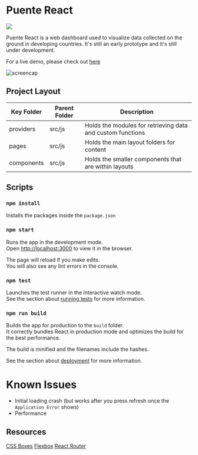 # Puente React

![](https://img.shields.io/badge/build-success-brightgreen.svg)

Puente React is a web dashboard used to visualize data collected on the ground in developing countries. It's still an early prototype and it's still under development. 

For a live demo, please check out [here](https://puente-dashboard.herokuapp.com/) 

![screencap](public/tour_high.gif)
## Project Layout
| Key Folder | Parent Folder | Description |
| - | - | - |
| providers | src/js | Holds the modules for retrieving data and custom functions | 
| pages | src/js | Holds the main layout folders for content | 
| components | src/js | Holds the smaller components that are within layouts | 


## Scripts

### `npm install`

Installs the packages inside the `package.json`

### `npm start`

Runs the app in the development mode.<br>
Open [http://localhost:3000](http://localhost:3000) to view it in the browser.

The page will reload if you make edits.<br>
You will also see any lint errors in the console.

### `npm test`

Launches the test runner in the interactive watch mode.<br>
See the section about [running tests](https://facebook.github.io/create-react-app/docs/running-tests) for more information.

### `npm run build`

Builds the app for production to the `build` folder.<br>
It correctly bundles React in production mode and optimizes the build for the best performance.

The build is minified and the filenames include the hashes.<br>

See the section about [deployment](https://facebook.github.io/create-react-app/docs/deployment) for more information.

# Known Issues
- Initial loading crash (but works after you press refresh once the `Application Error` shows)
- Performance

## Resources

[CSS Boxes](https://www.bypeople.com/css-boxes/)
[Flexbox](http://flexbox.buildwithreact.com/)
[React Router](https://reacttraining.com/react-router/web/example/basic)
